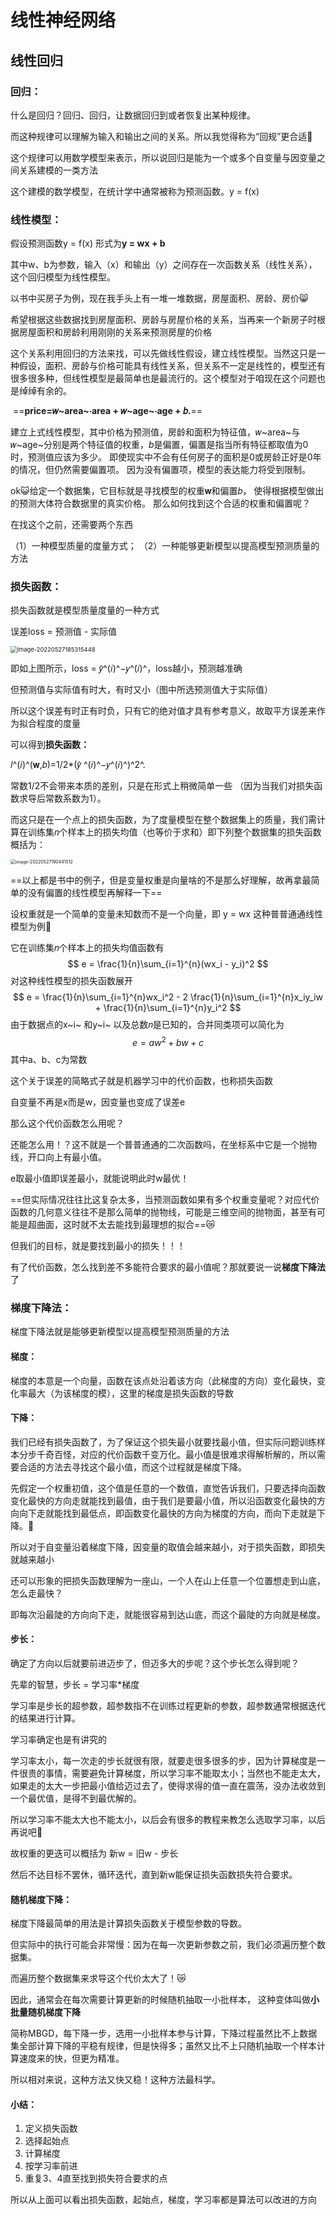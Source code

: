 # 线性神经网络

## 线性回归

### 回归： 

什么是回归？回归、回归，让数据回归到或者恢复出某种规律。

而这种规律可以理解为输入和输出之间的关系。所以我觉得称为“回规”更合适🐶

这个规律可以用数学模型来表示，所以说回归是能为一个或多个自变量与因变量之间关系建模的一类方法

这个建模的数学模型，在统计学中通常被称为预测函数。y = f(x)

### 线性模型：

假设预测函数y = f(x) 形式为**y = wx + b**

其中w、b为参数，输入（x）和输出（y）之间存在一次函数关系（线性关系）， 这个回归模型为线性模型。

以书中买房子为例，现在我手头上有一堆一堆数据，房屋面积、房龄、房价😸

希望根据这些数据找到房屋面积、房龄与房屋价格的关系，当再来一个新房子时根据房屋面积和房龄利用刚刚的关系来预测房屋的价格

这个关系利用回归的方法来找，可以先做线性假设，建立线性模型。当然这只是一种假设，面积、房龄与价格可能具有线性关系，但关系不一定是线性的，模型还有很多很多种，但线性模型是最简单也是最流行的。这个模型对于咱现在这个问题也是绰绰有余的。

​								   						 	==**price=𝑤~area~⋅area + 𝑤~age~⋅age + 𝑏.**==

建立上式线性模型，其中价格为预测值，房龄和面积为特征值，𝑤~area~与 𝑤~age~分别是两个特征值的权重，*b*是偏置，偏置是指当所有特征都取值为0时，预测值应该为多少。 即使现实中不会有任何房子的面积是0或房龄正好是0年的情况，但仍然需要偏置项。 因为没有偏置项，模型的表达能力将受到限制。

ok😺给定一个数据集，它目标就是寻找模型的权重𝐰和偏置𝑏， 使得根据模型做出的预测大体符合数据里的真实价格。 那么如何找到这个合适的权重和偏置呢？

在找这个之前，还需要两个东西

（1）一种模型质量的度量方式； （2）一种能够更新模型以提高模型预测质量的方法

### 损失函数：

损失函数就是模型质量度量的一种方式

误差loss = 预测值 - 实际值

<img src="C:\Users\lyh471\AppData\Roaming\Typora\typora-user-images\image-20220527185315448.png" alt="image-20220527185315448" style="zoom:67%;" />

即如上图所示，loss = 𝑦̂^(𝑖)^−𝑦^(𝑖)^，loss越小，预测越准确

但预测值与实际值有时大，有时又小（图中所选预测值大于实际值）

所以这个误差有时正有时负，只有它的绝对值才具有参考意义，故取平方误差来作为拟合程度的度量

可以得到**损失函数：**

𝑙^(𝑖)^(𝐰,𝑏)=1/2*(𝑦̂ ^(𝑖)^−𝑦^(𝑖)^)^2^.

常数1/2不会带来本质的差别，只是在形式上稍微简单一些 （因为当我们对损失函数求导后常数系数为1）。

而这只是在一个点上的损失函数，为了度量模型在整个数据集上的质量，我们需计算在训练集𝑛个样本上的损失均值（也等价于求和）即下列整个数据集的损失函数概括为：

<img src="C:\Users\lyh471\AppData\Roaming\Typora\typora-user-images\image-20220527190441512.png" alt="image-20220527190441512" style="zoom: 50%;" />

==以上都是书中的例子，但是变量权重是向量啥的不是那么好理解，故再拿最简单的没有偏置的线性模型再解释一下==

设权重就是一个简单的变量未知数而不是一个向量，即 y = wx  这种普普通通线性模型为例🐻

它在训练集𝑛个样本上的损失均值函数有
$$
e = \frac{1}{n}\sum_{i=1}^{n}(wx_i - y_i)^2
$$
对这种线性模型的损失函数展开
$$
e = \frac{1}{n}\sum_{i=1}^{n}wx_i^2 - 2 \frac{1}{n}\sum_{i=1}^{n}x_iy_iw + \frac{1}{n}\sum_{i=1}^{n}y_i^2
$$
由于数据点的x~i~ 和y~i~ 以及总数𝑛是已知的，合并同类项可以简化为
$$
e =  aw^2 + bw + c
$$
其中a、b、c为常数

这个关于误差的简略式子就是机器学习中的代价函数，也称损失函数

自变量不再是x而是w，因变量也变成了误差e

那么这个代价函数怎么用呢？

还能怎么用！？这不就是一个普普通通的二次函数吗，在坐标系中它是一个抛物线，开口向上有最小值。

e取最小值即误差最小，就能说明此时w最优！

==但实际情况往往比这复杂太多，当预测函数如果有多个权重变量呢？对应代价函数的几何意义往往不是那么简单的抛物线，可能是三维空间的抛物面，甚至有可能是超曲面，这时就不太去能找到最理想的拟合==😿

但我们的目标，就是要找到最小的损失！！！

有了代价函数，怎么找到差不多能符合要求的最小值呢？那就要说一说**梯度下降法**了

### 梯度下降法：

梯度下降法就是能够更新模型以提高模型预测质量的方法

#### 梯度：

梯度的本意是一个向量，函数在该点处沿着该方向（此梯度的方向）变化最快，变化率最大（为该梯度的模），这里的梯度是损失函数的导数

#### 下降：

我们已经有损失函数了，为了保证这个损失最小就要找最小值，但实际问题训练样本分步千奇百怪，对应的代价函数千变万化。最小值是很难求得解析解的，所以需要合适的方法去寻找这个最小值，而这个过程就是梯度下降。

先假定一个权重初值，这个值是任意的一个数值，直觉告诉我们，只要选择向函数变化最快的方向走就能找到最值，由于我们是要最小值，所以沿函数变化最快的方向向下走就能找到最低点，即函数变化最快的方向为梯度的方向，而向下走就是下降。🙉

所以对于自变量沿着梯度下降，因变量的取值会越来越小，对于损失函数，即损失就越来越小

还可以形象的把损失函数理解为一座山，一个人在山上任意一个位置想走到山底，怎么走最快？

即每次沿最陡的方向向下走，就能很容易到达山底，而这个最陡的方向就是梯度。

#### 步长：

确定了方向以后就要前进迈步了，但迈多大的步呢？这个步长怎么得到呢？

先辈的智慧，步长 = 学习率*梯度

学习率是步长的超参数，超参数指不在训练过程更新的参数，超参数通常根据迭代的结果进行计算。

学习率确定也是有讲究的

学习率太小，每一次走的步长就很有限，就要走很多很多的步，因为计算梯度是一件很贵的事情，需要避免计算梯度，所以学习率不能取太小；当然也不能走太大，如果走的太大一步把最小值给迈过去了，使得求得的值一直在震荡，没办法收敛到一个最优值，是得不到最优解的。

所以学习率不能太大也不能太小，以后会有很多的教程来教怎么选取学习率，以后再说吧🐔

故权重的更迭可以概括为 新w = 旧w - 步长

然后不达目标不罢休，循环迭代，直到新w能保证损失函数损失符合要求。

#### 随机梯度下降：

梯度下降最简单的用法是计算损失函数关于模型参数的导数。

但实际中的执行可能会非常慢：因为在每一次更新参数之前，我们必须遍历整个数据集。

而遍历整个数据集来求导这个代价太大了！😿

因此，通常会在每次需要计算更新的时候随机抽取一小批样本， 这种变体叫做**小批量随机梯度下降**

简称MBGD，每下降一步，选用一小批样本参与计算，下降过程虽然比不上数据集全部计算下降的平稳有规律，但是快得多；虽然又比不上只随机抽取一个样本计算速度来的快，但更为精准。

所以相对来说，这种方法又快又稳！这种方法最科学。

#### 小结：

1. 定义损失函数
2. 选择起始点
3. 计算梯度
4. 按学习率前进
5. 重复3、4直至找到损失符合要求的点

所以从上面可以看出损失函数，起始点，梯度，学习率都是算法可以改进的方向